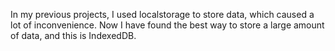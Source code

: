 In my previous projects, I used localstorage to store data, which caused a lot of inconvenience. Now I have found the best way to store a large amount of data, and this is IndexedDB.